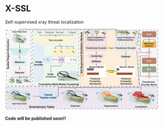 # X-SSL
Self-supervised xray threat localization


![alt text](https://github.com/yonathan-kiflom/X-SSL/blob/main/assets/Architecture.png)

**Code will be published soon!!**
